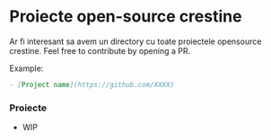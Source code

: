 # Proiecte open-source crestine
Ar fi interesant sa avem un directory cu toate proiectele opensource crestine.
Feel free to contribute by opening a PR.

Example:
```md
- [Project name](https://github.com/XXXX)
```

### Proiecte
- WIP
